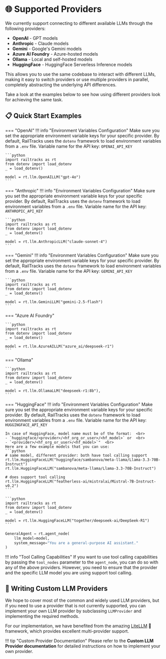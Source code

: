 # 🌐 Supported Providers
We currently support connecting to different available LLMs through the following providers:

- **OpenAI** - GPT models
- **Anthropic** - Claude models
- **Gemini** - Google's Gemini models
- **Azure AI Foundry** - Azure-hosted models
- **Ollama** - Local and self-hosted models
- **HuggingFace** - HuggingFace Serverless Inference models

This allows you to use the same codebase to interact with different LLMs, making it easy to switch providers or use multiple providers in parallel, completely abstracting the underlying API differences.

Take a look at the examples below to see how using different providers look for achieving the same task.

## 📋 Quick Start Examples

=== "OpenAI"
    !!! info "Environment Variables Configuration"
        Make sure you set the appropriate environment variable keys for your specific provider. By default, RailTracks uses the `dotenv` framework to load environment variables from a `.env` file.
        Variable name for the API key: `OPENAI_API_KEY`
    
    ```python
    import railtracks as rt
    from dotenv import load_dotenv
    _ = load_dotenv()

    model = rt.llm.OpenAILLM("gpt-4o")
    ```

=== "Anthropic"
    !!! info "Environment Variables Configuration"
        Make sure you set the appropriate environment variable keys for your specific provider. By default, RailTracks uses the `dotenv` framework to load environment variables from a `.env` file.
        Variable name for the API key: `ANTHROPIC_API_KEY`

    ```python
    import railtracks as rt
    from dotenv import load_dotenv
    _ = load_dotenv()

    model = rt.llm.AnthropicLLM("claude-sonnet-4")
    ```

=== "Gemini"
    !!! info "Environment Variables Configuration"
        Make sure you set the appropriate environment variable keys for your specific provider. By default, RailTracks uses the `dotenv` framework to load environment variables from a `.env` file.
        Variable name for the API key: `GEMINI_API_KEY`

    ```python
    import railtracks as rt
    from dotenv import load_dotenv
    _ = load_dotenv()

    model = rt.llm.GeminiLLM("gemini-2.5-flash")
    ```

=== "Azure AI Foundry"

    ```python
    import railtracks as rt
    from dotenv import load_dotenv
    _ = load_dotenv()

    model = rt.llm.AzureAILLM("azure_ai/deepseek-r1")
    ```

=== "Ollama"

    ```python
    import railtracks as rt
    from dotenv import load_dotenv
    _ = load_dotenv()

    model = rt.llm.OllamaLLM("deepseek-r1:8b"),
    ```

=== "HuggingFace"
    !!! info "Environment Variables Configuration"
        Make sure you set the appropriate environment variable keys for your specific provider. By default, RailTracks uses the `dotenv` framework to load environment variables from a `.env` file.
        Variable name for the API key: `HUGGINGFACE_API_KEY`

    In case of HuggingFace, model name must be of the format:  <br>
    - `huggingface/<provider>/<hf_org_or_user>/<hf_model>` or  <br>
    - `<provider>/<hf_org_or_user>/<hf_model>`"  <br>
    Here are a few example models that you can use:
    ```python
    # same model, different provider: both have tool calling support
    rt.llm.HuggingFaceLLM("huggingface/sambanova/meta-llama/Llama-3.3-70B-Instruct") 
    rt.llm.HuggingFaceLLM("sambanova/meta-llama/Llama-3.3-70B-Instruct")

    # does support tool calling
    rt.llm.HuggingFaceLLM("featherless-ai/mistralai/Mistral-7B-Instruct-v0.2")
    ```

    ```python
    import railtracks as rt
    from dotenv import load_dotenv
    _ = load_dotenv()

    model = rt.llm.HuggingFaceLLM("together/deepseek-ai/DeepSeek-R1")
    ```

```python
GeneralAgent = rt.agent_node(
    llm_model=model,
    system_message="You are a general-purpose AI assistant."
)
```

!!! info "Tool Calling Capabilities"
    If you want to use tool calling capabilities by passing the `tool_nodes` parameter to the `agent_node`, you can do so with any of the above providers. However, you need to ensure that the provider and the specific LLM model you are using support tool calling.


## 🔧 Writing Custom LLM Providers
We hope to cover most of the common and widely used LLM providers, but if you need to use a provider that is not currently supported, you can implement your own LLM provider by subclassing `LLMProvider` and implementing the required methods. 

For our implementation, we have benefited from the amazing [LiteLLM](https://github.com/BerriAI/litellm) 🚀 framework, which provides excellent multi-provider support.

!!! tip "Custom Provider Documentation"
    Please refer to the **Custom LLM Provider documentation** for detailed instructions on how to implement your own provider.

